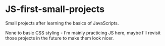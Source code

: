  # JS-first-small-projects
Small projects after learning the basics of JavaScripts.

None to basic CSS styling - I'm mainly practicing JS here, maybe I'll revisit those projects in the future to make them look nicer.
